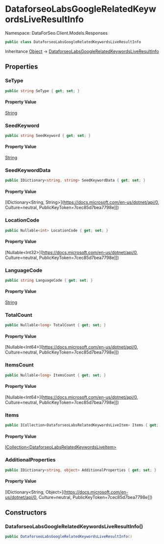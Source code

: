 # DataforseoLabsGoogleRelatedKeywordsLiveResultInfo

Namespace: DataForSeo.Client.Models.Responses

```csharp
public class DataforseoLabsGoogleRelatedKeywordsLiveResultInfo
```

Inheritance [Object](https://docs.microsoft.com/en-us/dotnet/api/Object) → [DataforseoLabsGoogleRelatedKeywordsLiveResultInfo](./DataforseoLabsGoogleRelatedKeywordsLiveResultInfo.md)

## Properties

### **SeType**

```csharp
public string SeType { get; set; }
```

#### Property Value

[String](https://docs.microsoft.com/en-us/dotnet/api/String)<br>

### **SeedKeyword**

```csharp
public string SeedKeyword { get; set; }
```

#### Property Value

[String](https://docs.microsoft.com/en-us/dotnet/api/String)<br>

### **SeedKeywordData**

```csharp
public IDictionary<string, string> SeedKeywordData { get; set; }
```

#### Property Value

[IDictionary&lt;String, String&gt;](https://docs.microsoft.com/en-us/dotnet/api/0, Culture=neutral, PublicKeyToken=7cec85d7bea7798e]])<br>

### **LocationCode**

```csharp
public Nullable<int> LocationCode { get; set; }
```

#### Property Value

[Nullable&lt;Int32&gt;](https://docs.microsoft.com/en-us/dotnet/api/0, Culture=neutral, PublicKeyToken=7cec85d7bea7798e]])<br>

### **LanguageCode**

```csharp
public string LanguageCode { get; set; }
```

#### Property Value

[String](https://docs.microsoft.com/en-us/dotnet/api/String)<br>

### **TotalCount**

```csharp
public Nullable<long> TotalCount { get; set; }
```

#### Property Value

[Nullable&lt;Int64&gt;](https://docs.microsoft.com/en-us/dotnet/api/0, Culture=neutral, PublicKeyToken=7cec85d7bea7798e]])<br>

### **ItemsCount**

```csharp
public Nullable<long> ItemsCount { get; set; }
```

#### Property Value

[Nullable&lt;Int64&gt;](https://docs.microsoft.com/en-us/dotnet/api/0, Culture=neutral, PublicKeyToken=7cec85d7bea7798e]])<br>

### **Items**

```csharp
public ICollection<DataforseoLabsRelatedKeywordsLiveItem> Items { get; set; }
```

#### Property Value

[ICollection&lt;DataforseoLabsRelatedKeywordsLiveItem&gt;](./DataforseoLabsRelatedKeywordsLiveItem.md)<br>

### **AdditionalProperties**

```csharp
public IDictionary<string, object> AdditionalProperties { get; set; }
```

#### Property Value

[IDictionary&lt;String, Object&gt;](https://docs.microsoft.com/en-us/dotnet/api/0, Culture=neutral, PublicKeyToken=7cec85d7bea7798e]])<br>

## Constructors

### **DataforseoLabsGoogleRelatedKeywordsLiveResultInfo()**

```csharp
public DataforseoLabsGoogleRelatedKeywordsLiveResultInfo()
```
